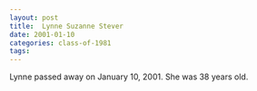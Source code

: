 ```yaml
---
layout: post
title:  Lynne Suzanne Stever
date: 2001-01-10
categories: class-of-1981
tags: 
---
```


Lynne passed away on January 10, 2001. She was 38 years old.


